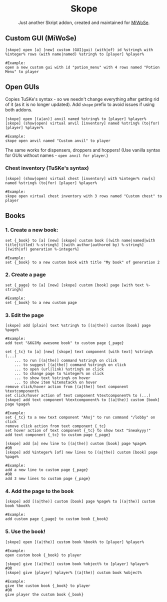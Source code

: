 <div align="center">

# Skope
Just another Skript addon, created and maintained for [MiWoSe](https://miwose.tk).

</div>

## Custom GUI (MiWoSe)
```skript
[skope] open [a] [new] custom (GUI|gui) (with|of) id %string% with %integer% rows (with name|named) %string% to [player] %player%

#Example:
open a new custom gui with id "potion_menu" with 4 rows named "Potion Menu" to player
```

## Open GUIs

Copies TuSKe's syntax - so we needn't change everything after getting rid of it (as it is no longer updated).
Add `skope` prefix to avoid issues if using both addons.

```skript
[skope] open [(a|an)] anvil named %string% to [player] %player%
[skope] (show|open) virtual anvil [inventory] named %string% (to|for) [player] %player%

#Example:
skope open anvil named "Custom anvil" to player
```

The same works for dispensers, droppers and hoppers!
(Use vanilla syntax for GUIs without names - `open anvil for player`.)

### Chest inventory (TuSKe's syntax)

```skript
[skope] (show|open) virtual chest [inventory] with %integer% row[s] named %string% (to|for) [player] %player%

#Example:
skope open virtual chest inventory with 3 rows named "Custom chest" to player
```

## Books

### 1. Create a new book:
```skript
set {_book} to [a] [new] [skope] custom book [(with name|named|with title|titled) %-string%] [(with author|authored by) %-string%] [(with|of) generation %-integer%]

#Example:
set {_book} to a new custom book with title "My book" of generation 2
```

### 2. Create a page
```skript
set {_page} to [a] [new] [skope] custom [book] page [with text %-string%]

#Example:
set {_book} to a new custom page
```

### 3. Edit the page
```skript
[skope] add [plain] text %string% to [(a|the)] custom [book] page %page%

#Example:
add text "&6&lMy awesome book" to custom page {_page}
```

```skript
set {_tc} to [a] [new] [skope] text component [with text] %string% (...)
    ... to run [(a|the)] command %string% on click
    ... to suggest [(a|the)] command %string% on click
    ... to open (url|link) %string% on click
    ... to change page to %integer% on click
    ... to show text %string% on hover
    ... to show item %itemstack% on hover
remove click/hover action from [(a|the)] text component %textcomponent%
set click/hover action of text component %textcomponent% to (...)
[skope] add text component %textcomponent% to [(a|the)] custom [book] page %page%

#Example:
set {_tc} to a new text component "Ahoj" to run command "/lobby" on click
remove click action from text component {_tc}
set hover action of text component {_tc} to show text "Sneakyyy!"
add text component {_tc} to custom page {_page}
```

```skript
[skope] add [a] new line to [(a|the)] custom [book] page %page%
#OR
[skope] add %integer% [of] new lines to [(a|the)] custom [book] page %page%

#Example:
add a new line to custom page {_page}
#OR
add 3 new lines to custom page {_page}
```

### 4. Add the page to the book
```skript
[skope] add [(a|the)] custom [book] page %page% to [(a|the)] custom book %book%

#Example:
add custom page {_page} to custom book {_book}
```

### 5. Use the book!
```skript
[skope] open [(a|the)] custom book %book% to [player] %player%

#Example:
open custom book {_book} to player
```


```skript
[skope] give [(a|the)] custom book %object% to [player] %player%
#OR
[skope] give [player] %player% [(a|the)] custom book %object%

#Example:
give the custom book {_book} to player
#OR
give player the custom book {_book}
```

